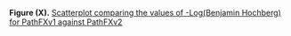 
**Figure (X).** [Scatterplot comparing the values of -Log(Benjamin Hochberg) for PathFXv1 against PathFXv2](4)


[1]: https://htmlpreview.github.io/?

[2]: https://github.com/aryastark5/web_bench/blob/gh-pages/display_files/

[3]: output_benchmark_general_results/Difference_in_-Log_Benjamini-Hochberg_between_Version_2_and_Version_1_of_PathFX_for_each_CUI-Drug_Record.html

[4]: [1]+[2]+[3]
